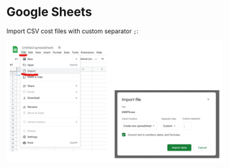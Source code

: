 # Google Sheets

Import CSV cost files with custom separator `;`:

![Screenshot: Google Sheets CSV](../img/google_sheets.png)